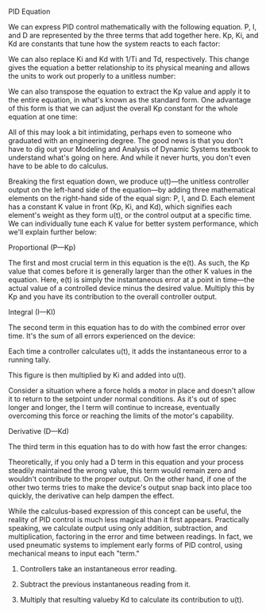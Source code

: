 PID Equation

We can express PID control mathematically with the following equation.
P, I, and D are represented by the three terms that add together here.
Kp, Ki, and Kd are constants that tune how the system reacts to each factor:

 

We can also replace Ki and Kd with 1/Ti and Td, respectively.
This change gives the equation a better relationship to
its physical meaning and allows the units to work out properly to a unitless number:

 

We can also transpose the equation to extract the Kp value
and apply it to the entire equation,
in what's known as the standard form.
One advantage of this form is that we can adjust
the overall Kp constant for the whole equation at one time:


 


All of this may look a bit intimidating, perhaps even to someone who graduated with an engineering degree.
The good news is that you don't have to dig out your Modeling and Analysis of Dynamic Systems textbook to
understand what's going on here. And while it never hurts, you don't even have to be able to do calculus.

Breaking the first equation down, we produce u(t)—the unitless controller output on the left-hand side of 
the equation—by adding three mathematical elements on the right-hand side of the equal sign: P, I, and D. 
Each element has a constant K value in front (Kp, Ki, and Kd), which signifies each element's weight as 
they form u(t), or the control output at a specific time. We can individually tune each K value for better 
system performance, which we'll explain further below:

Proportional (P—Kp)

The first and most crucial term in this equation is the e(t). As such, the Kp value that comes before it 
is generally larger than the other K values in the equation. Here, e(t) is simply the instantaneous error 
at a point in time—the actual value of a controlled device minus the desired value. Multiply this by Kp and
you have its contribution to the overall controller output.

Integral (I—KI)

The second term in this equation has to do with the combined error over time. It's the sum of all errors
experienced on the device:

Each time a controller calculates u(t), it adds the instantaneous error to a running tally.

This figure is then multiplied by Ki and added into u(t). 

Consider a situation where a force holds a motor in place and doesn't allow it to return to the setpoint under
normal conditions. As it's out of spec longer and longer, the I term will continue to increase, eventually 
overcoming this force or reaching the limits of the motor's capability.

Derivative (D—Kd)

The third term in this equation has to do with how fast the error changes:

Theoretically, if you only had a D term in this equation and your process steadily maintained the wrong value,
this term would remain zero and wouldn't contribute to the proper output. On the other hand, if one of the 
other two terms tries to make the device's output snap back into place too quickly, the derivative can help
dampen the effect.

While the calculus-based expression of this concept can be useful, the reality of PID control is much less
magical than it first appears. Practically speaking, we calculate output using only addition, subtraction,
and multiplication, factoring in the error and time between readings. In fact, we used pneumatic systems to 
implement early forms of PID control, using mechanical means to input each "term."

1. Controllers take an instantaneous error reading.

2. Subtract the previous instantaneous reading from it.

3. Multiply that resulting valueby Kd to calculate its contribution to u(t). 
